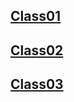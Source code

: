 
## [Class01](Class-01/Notes-01.md)

## [Class02](Class-02/Notes-02.md)

## [Class03](Class-03/Notes-03.md)